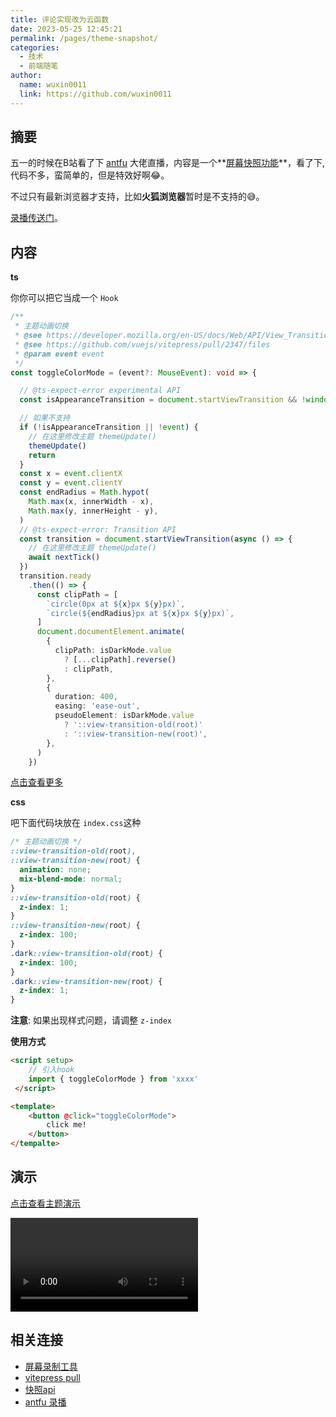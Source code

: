 ```yaml
---
title: 评论实现改为云函数
date: 2023-05-25 12:45:21
permalink: /pages/theme-snapshot/
categories: 
  - 技术
  - 前端随笔
author: 
  name: wuxin0011
  link: https://github.com/wuxin0011
---
```




## 摘要

五一的时候在B站看了下 [antfu](https://github.com/antfu) 大佬直播，内容是一个**[屏幕快照功能](https://developer.mozilla.org/en-US/docs/Web/API/View_Transitions_API)**，看了下,代码不多，蛮简单的，但是特效好啊😂。

不过只有最新浏览器才支持，比如**火狐浏览器**暂时是不支持的:sweat_smile:。

 [录播传送门](https://www.bilibili.com/video/BV1hc411K72Z/?vd_source=9118ebefcf552f12320a499a33822329)。



## 内容







**ts**

你你可以把它当成一个 `Hook`

```ts
/**
 * 主题动画切换
 * @see https://developer.mozilla.org/en-US/docs/Web/API/View_Transitions_API
 * @see https://github.com/vuejs/vitepress/pull/2347/files
 * @param event event
 */
const toggleColorMode = (event?: MouseEvent): void => {

  // @ts-expect-error experimental API
  const isAppearanceTransition = document.startViewTransition && !window.matchMedia('(prefers-reduced-motion: reduce)').matches

  // 如果不支持
  if (!isAppearanceTransition || !event) {
    // 在这里修改主题 themeUpdate()
    themeUpdate()
    return
  }
  const x = event.clientX
  const y = event.clientY
  const endRadius = Math.hypot(
    Math.max(x, innerWidth - x),
    Math.max(y, innerHeight - y),
  )
  // @ts-expect-error: Transition API
  const transition = document.startViewTransition(async () => {
    // 在这里修改主题 themeUpdate()
    await nextTick()
  })
  transition.ready
    .then(() => {
      const clipPath = [
        `circle(0px at ${x}px ${y}px)`,
        `circle(${endRadius}px at ${x}px ${y}px)`,
      ]
      document.documentElement.animate(
        {
          clipPath: isDarkMode.value
            ? [...clipPath].reverse()
            : clipPath,
        },
        {
          duration: 400,
          easing: 'ease-out',
          pseudoElement: isDarkMode.value
            ? '::view-transition-old(root)'
            : '::view-transition-new(root)',
        },
      )
    })
```

[点击查看更多](https://github.com/wuxin0011/vuepress2/blob/main/docs/.vuepress/components/ToggleColorModeButton.vue)

**css**

吧下面代码块放在 `index.css`这种 

```css
/* 主题动画切换 */
::view-transition-old(root),
::view-transition-new(root) {
  animation: none;
  mix-blend-mode: normal;
}
::view-transition-old(root) {
  z-index: 1;
}
::view-transition-new(root) {
  z-index: 100;
}
.dark::view-transition-old(root) {
  z-index: 100;
}
.dark::view-transition-new(root) {
  z-index: 1;
}
```

**注意**: 如果出现样式问题，请调整 `z-index`



**使用方式**



```html
<script setup>
    // 引入hook
    import { toggleColorMode } from 'xxxx'
 </script>

<template>
    <button @click="toggleColorMode">
        click me!
    </button>
</tempalte>
```









## 演示

[点击查看主题演示](https://wuxin0011.github.io/vuepress2/)

<video src="https://github.com/wuxin0011/vuepress2/assets/65836396/e97eeb83-6046-42e5-aa8c-12d3a5f6f206"></video>





## 相关连接

- [屏幕录制工具](https://obsproject.com/)
- [vitepress pull](https://github.com/vuejs/vitepress/pull/2347/files)
- [快照api](https://developer.mozilla.org/en-US/docs/Web/API/View_Transitions_API)
- [antfu 录播](https://www.bilibili.com/video/BV1hc411K72Z/)